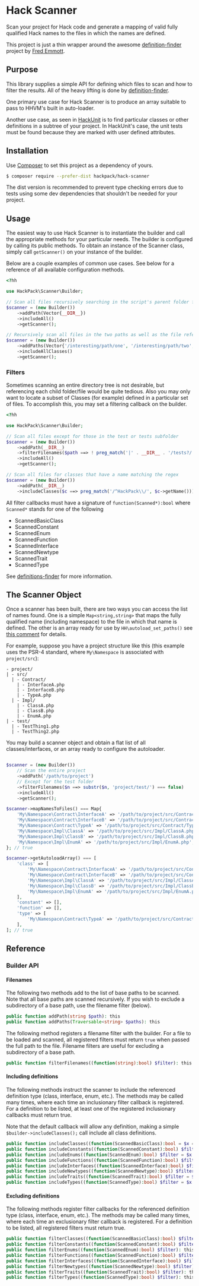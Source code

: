 # Hack Scanner

Scan your project for Hack code and generate a mapping of valid fully qualified Hack
names to the files in which the names are defined.

This project is just a thin wrapper around the awesome
[definition-finder](https://github.com/fredemmott/definitions-finder) project by
[Fred Emmott](https://github.com/fredemmott).

## Purpose

This library supplies a simple API for defining which files to scan and how to filter the results.
All of the heavy lifting is done by [definition-finder](https://github.com/fredemmott/definitions-finder).

One primary use case for Hack Scanner is to produce an array suitable to pass to HHVM's built in auto-loader.

Another use case, as seen in [HackUnit](https://github.com/hackpack/hackunit) is to find particular classes
or other definitions in a subtree of your project.  In HackUnit's case, the unit tests must be found because
they are marked with user defined attributes.

## Installation

Use [Composer](https://getcomposer.org/download/) to set this project as a dependency of yours.

```sh
$ composer require --prefer-dist hackpack/hack-scanner
```

The dist version is recommended to prevent type checking errors due to tests using some dev
dependencies that shouldn't be needed for your project.

## Usage

The easiest way to use Hack Scanner is to instantiate the builder and call the appropriate methods for your particular needs.
The builder is configured by calling its public methods.  To obtain an instance of the Scanner class, simply call `getScanner()`
on your instance of the builder.

Below are a couple examples of common use cases.  See below for a reference of all available configuration methods.

```php
<?hh

use HackPack\Scanner\Builder;

// Scan all files recursively searching in the script's parent folder for all names.
$scanner = (new Builder())
    ->addPath(Vector{__DIR__})
    ->includeAll()
    ->getScanner();

// Recursively scan all files in the two paths as well as the file referenced for class definitions only
$scanner = (new Builder())
    ->addPaths(Vector{'/interesting/path/one', '/interesting/path/two', '../relative/path/to/file.php'})
    ->includeAllClasses()
    ->getScanner();
```

### Filters

Sometimes scanning an entire directory tree is not desirable, but referencing each child folder/file would be
quite tedious.  Also you may only want to locate a subset of Classes (for example) defined in a particular set of files.
To accomplish this, you may set a filtering callback on the builder.

```php
<?hh

use HackPack\Scanner\Builder;

// Scan all files except for those in the test or tests subfolder
$scanner = (new Builder())
    ->addPath(__DIR__)
    ->filterFilenames($path ==> ! preg_match('|' . __DIR__ . '/tests?/|', $path))
    ->includeAll()
    ->getScanner();

// Scan all files for classes that have a name matching the regex
$scanner = (new Builder())
    ->addPath(__DIR__)
    ->includeClasses($c ==> preg_match('/^HackPack\\/', $c->getName()))
```

All filter callbacks must have a signature of `function(Scanned*):bool` where `Scanned*` stands for one of the following

* ScannedBasicClass
* ScannedConstant
* ScannedEnum
* ScannedFunction
* ScannedInterface
* ScannedNewtype
* ScannedTrait
* ScannedType

See [definitions-finder](https://github.com/fredemmott/definitions-finder) for more information.

## The Scanner Object

Once a scanner has been built, there are two ways you can access the list of names found.
One is a simple `Map<string,string>` that maps the fully qualified name (including namespace) to the file
in which that name is defined.  The other is an array ready for use by `HH\autoload_set_paths()`
see [this comment](https://github.com/facebook/hhvm/blob/master/hphp/runtime/ext/hh/ext_hh.php#L18-L42) for details.

For example, suppose you have a project structure like this
(this example uses the PSR-4 standard, where `My\Namespace` is associated with `project/src`):

```
- project/
| - src/
  | - Contract/
    | - InterfaceA.php
    | - InterfaceB.php
    | - TypeA.php
  | - Impl/
    | - ClassA.php
    | - ClassB.php
    | - EnumA.php
| - test/
  | - TestThing1.php
  | - TestThing2.php
```

You may build a scanner object and obtain a flat list of all classes/interfaces, or an array ready to configure the autoloader.

```php

$scanner = (new Builder())
    // Scan the entire project
    ->addPath('/path/to/project')
    // Except for the test folder
    ->filterFilenames($n ==> substr($n, 'project/test/') === false)
    ->includeAll()
    ->getScanner();

$scanner->mapNamesToFiles() === Map{
    'My\Namespace\Contract\InterfaceA' => '/path/to/project/src/Contract/InterfaceA.php',
    'My\Namespace\Contract\InterfaceB' => '/path/to/project/src/Contract/InterfaceB.php',
    'My\Namespace\Contract\TypeA' => '/path/to/project/src/Contract/TypeA.php',
    'My\Namespace\Impl\ClassA' => '/path/to/project/src/Impl/ClassA.php',
    'My\Namespace\Impl\ClassB' => '/path/to/project/src/Impl/ClassB.php',
    'My\Namespace\Impl\EnumA' => '/path/to/project/src/Impl/EnumA.php',
}; // true

$scanner->getAutoloadArray() === [
    'class' => [
        'My\Namespace\Contract\InterfaceA' => '/path/to/project/src/Contract/InterfaceA.php',
        'My\Namespace\Contract\InterfaceB' => '/path/to/project/src/Contract/InterfaceB.php',
        'My\Namespace\Impl\ClassA' => '/path/to/project/src/Impl/ClassA.php',
        'My\Namespace\Impl\ClassB' => '/path/to/project/src/Impl/ClassB.php',
        'My\Namespace\Impl\EnumA' => '/path/to/project/src/Impl/EnumA.php',
    ],
    'constant' => [],
    'function' => [],
    'type' => [
        'My\Namespace\Contract\TypeA' => '/path/to/project/src/Contract/TypeA.php',
    ],
]; // true
```

## Reference

### Builder API

#### Filenames

The following two methods add to the list of base paths to be scanned.  Note that all base paths are
scanned recursively.  If you wish to exclude a subdirectory of a base path, use the filename filter (below).
```php
public function addPath(string $path): this
public function addPaths(Traversable<string> $paths): this
```
The following method registers a filename filter with the builder.  For a file to be loaded and scanned,
all registered filters must return `true` when passed the full path to the file.  Filename filters are useful
for excluding a subdirectory of a base path.
```php
public function filterFilenames((function(string):bool) $filter): this
```

#### Including definitions
The following methods instruct the scanner to include the referenced definition type (class, interface, enum, etc.).
The methods may be called many times, where each time an inclusionary filter callback is registered.  For a
definition to be listed, at least one of the registered inclusionary callbacks must return true.

Note that the default callback will allow any definition, making a simple `$builder->includeClasses();` call
include all class definitions.
```php
public function includeClasses((function(ScannedBasicClass):bool = $x ==> true) $filter): this
public function includeConstants((function(ScannedConstant):bool) $filter = $x ==> true): this
public function includeEnums((function(ScannedEnum):bool) $filter = $x ==> true): this
public function includeFunctions((function(ScannedFunction):bool) $filter = $x ==> true): this
public function includeInterfaces((function(ScannedInterface):bool) $filter = $x ==> true): this
public function includeNewtypes((function(ScannedNewtype):bool) $filter = $x ==> true): this
public function includeTraits((function(ScannedTrait):bool) $filter = $x ==> true): this
public function includeTypes((function(ScannedType):bool) $filter = $x ==> true): this
```

#### Excluding definitions
The following methods register filter callbacks for the referenced definition type (class, interface, enum, etc.).
The methods may be called many times, where each time an exclusionary filter callback is registered.  For a
definition to be listed, all registered filters must return true.
```php
public function filterClasses((function(ScannedBasicClass):bool) $filter): this
public function filterConstants((function(ScannedConstant):bool) $filter): this
public function filterEnums((function(ScannedEnum):bool) $filter): this
public function filterFunctions((function(ScannedFunction):bool) $filter): this
public function filterInterfaces((function(ScannedInterface):bool) $filter): this
public function filterNewtypes((function(ScannedNewtype):bool) $filter): this
public function filterTraits((function(ScannedTrait):bool) $filter): this
public function filterTypes((function(ScannedType):bool) $filter): this
```
